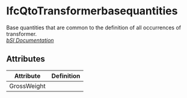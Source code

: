 IfcQtoTransformerbasequantities
===============================
Base quantities that are common to the definition of all occurrences of
transformer.  
[ _bSI
Documentation_](https://standards.buildingsmart.org/IFC/DEV/IFC4_2/FINAL/HTML/schema/ifcelectricaldomain/qset/qto_transformerbasequantities.htm)


Attributes
----------
| Attribute   | Definition   |
|-------------|--------------|
| GrossWeight |              |
